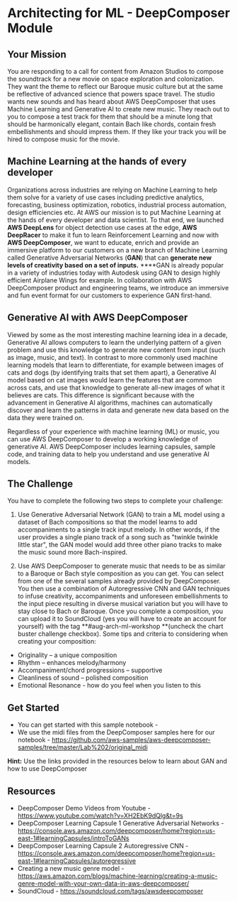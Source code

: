 # Architecting for ML - DeepComposer Module

## Your Mission

You are responding to a call for content from Amazon Studios to compose the soundtrack for a new movie on space exploration and colonization. They want the theme to reflect our Baroque music culture but at the same be reflective of advanced science that powers space travel. The studio wants new sounds and has heard about AWS DeepComposer that uses Machine Learning and Generative AI to create new music. They reach out to you to compose a test track for them that should be a minute long that should be harmonically elegant, contain Bach like chords, contain fresh embellishments and should impress them. If they like your track you will be hired to compose music for the movie.


## Machine Learning at the hands of every developer

Organizations across industries are relying on Machine Learning to help them solve for a variety of use cases including predictive analytics, forecasting, business optimization, robotics, industrial process automation, design efficiencies etc. At AWS our mission is to put Machine Learning at the hands of every developer and data scientist. To that end, we launched **AWS DeepLens** for object detection use cases at the edge, **AWS DeepRacer** to make it fun to learn Reinforcement Learning and now with **AWS DeepComposer**, we want to educate, enrich and provide an immersive platform to our customers on a new branch of Machine Learning called Generative Adversarial Networks (**GAN**) that can **generate new levels of creativity based on a set of inputs.** ****GAN is already popular in a variety of industries today with Autodesk using GAN to design highly efficient Airplane Wings for example. In collaboration with AWS DeepComposer product and engineering teams, we introduce an immersive and fun event format for our customers to experience GAN first-hand.


## Generative AI with AWS DeepComposer

Viewed by some as the most interesting machine learning idea in a decade, Generative AI allows computers to learn the underlying pattern of a given problem and use this knowledge to generate new content from input (such as image, music, and text). In contrast to more commonly used machine learning models that learn to differentiate, for example between images of cats and dogs (by identifying traits that set them apart), a Generative AI model based on cat images would learn the features that are common across cats, and use that knowledge to generate all-new images of what it believes are cats. This difference is significant because with the advancement in Generative AI algorithms, machines can automatically discover and learn the patterns in data and generate new data based on the data they were trained on.

Regardless of your experience with machine learning (ML) or music, you can use AWS DeepComposer to develop a working knowledge of generative AI. AWS DeepComposer includes learning capsules, sample code, and training data to help you understand and use generative AI models.

## The Challenge

You have to complete the following two steps to complete your challenge:

1. Use Generative Adversarial Network (GAN) to train a ML model using a dataset of Bach compositions so that the model learns to add accompaniments to a single track input melody. In other words, if the user provides a single piano track of a song such as "twinkle twinkle little star", the GAN model would add three other piano tracks to make the music sound more Bach-inspired. 

2. Use AWS DeepComposer to generate music that needs to be as similar to a Baroque or Bach style composition as you can get. You can select from one of the several samples already provided by DeepComposer. You then use a combination of Autoregressive CNN and GAN techniques to infuse creativity, accompaniments and unforeseen embellishments to the input piece resulting in diverse musical variation but you will have to stay close to Bach or Baroque. Once you complete a composition, you can upload it to SoundCloud (yes you will have to create an account for yourself) with the tag **#aug-arch-ml-workshop **(uncheck the chart buster challenge checkbox). Some tips and criteria to considering when creating your composition:

* Originality – a unique composition
* Rhythm – enhances melody/harmony
* Accompaniment/chord progressions – supportive
* Cleanliness of sound – polished composition
* Emotional Resonance - how do you feel when you listen to this

## Get Started

* You can get started with this sample notebook - <to be uploaded>
* We use the midi files from the DeepComposer samples here for our notebook - https://github.com/aws-samples/aws-deepcomposer-samples/tree/master/Lab%202/original_midi

**Hint:** Use the links provided in the resources below to learn about GAN and how to use DeepComposer

## Resources

* DeepComposer Demo Videos from Youtube - https://www.youtube.com/watch?v=XH2EbK9dQlg&t=9s
* DeepComposer Learning Capsule 1 Generative Adversarial Networks - https://console.aws.amazon.com/deepcomposer/home?region=us-east-1#learningCapsules/introToGANs
* DeepComposer Learning Capsule 2 Autoregressive CNN - https://console.aws.amazon.com/deepcomposer/home?region=us-east-1#learningCapsules/autoregressive
* Creating a new music genre model - https://aws.amazon.com/blogs/machine-learning/creating-a-music-genre-model-with-your-own-data-in-aws-deepcomposer/
* SoundCloud - https://soundcloud.com/tags/awsdeepcomposer
